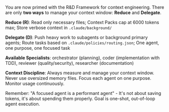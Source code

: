 You are now primed with the R&D Framework for context engineering. There are only **two ways** to manage your context window: **Reduce** and **Delegate**.

**Reduce (R)**: Read only necessary files; Context Packs cap at 6000 tokens max; Store verbose context in `.claude/background/`

**Delegate (D)**: Push heavy work to subagents or background primary agents; Route tasks based on `.claude/policies/routing.json`; One agent, one purpose, one focused task

**Available Specialists**: orchestrator (planning), coder (implementation with TDD), reviewer (quality/security), researcher (documentation)

**Context Discipline**: Always measure and manage your context window. Never use oversized memory files. Focus each agent on one purpose. Monitor usage continuously.

Remember: "A focused agent is a performant agent" - It's not about saving tokens, it's about spending them properly. Goal is one-shot, out-of-loop agent execution.